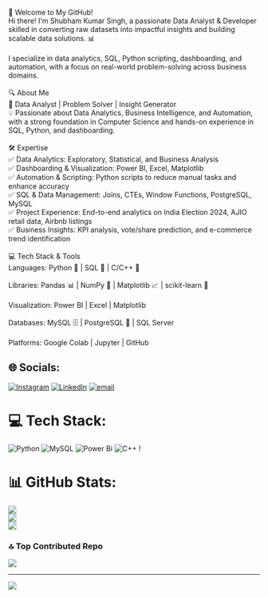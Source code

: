 🚀 Welcome to My GitHub!
<br>Hi there! I'm Shubham Kumar Singh, a passionate Data Analyst & Developer skilled in converting raw datasets into impactful insights and building scalable data solutions. 📊<br><br>I specialize in data analytics, SQL, Python scripting, dashboarding, and automation, with a focus on real-world problem-solving across business domains.<br><br>🔍 About Me<br>🎯 Data Analyst | Problem Solver | Insight Generator<br>💡 Passionate about Data Analytics, Business Intelligence, and Automation, with a strong foundation in Computer Science and hands-on experience in SQL, Python, and dashboarding.<br><br>🛠 Expertise<br>✅ Data Analytics: Exploratory, Statistical, and Business Analysis<br>✅ Dashboarding & Visualization: Power BI, Excel, Matplotlib<br>✅ Automation & Scripting: Python scripts to reduce manual tasks and enhance accuracy<br>✅ SQL & Data Management: Joins, CTEs, Window Functions, PostgreSQL, MySQL<br>✅ Project Experience: End-to-end analytics on India Election 2024, AJIO retail data, Airbnb listings<br>✅ Business Insights: KPI analysis, vote/share prediction, and e-commerce trend identification<br><br>💻 Tech Stack & Tools<br>Languages: Python 🐍 | SQL 🔴 | C/C++ 🔵<br><br>Libraries: Pandas 📊 | NumPy 🔢 | Matplotlib 📈 | scikit-learn 🤖<br><br>Visualization: Power BI | Excel | Matplotlib<br><br>Databases: MySQL 🗄️ | PostgreSQL 🐘 | SQL Server<br><br>Platforms: Google Colab | Jupyter | GitHub


## 🌐 Socials:
[![Instagram](https://img.shields.io/badge/Instagram-%23E4405F.svg?logo=Instagram&logoColor=white)](https://instagram.com/https://www.instagram.com/rajput__sshubham?igsh=MXM3dG94YnViMjkxbQ==) [![LinkedIn](https://img.shields.io/badge/LinkedIn-%230077B5.svg?logo=linkedin&logoColor=white)](https://linkedin.com/in/https://www.linkedin.com/in/shubham-kumar-singh-001651271) [![email](https://img.shields.io/badge/Email-D14836?logo=gmail&logoColor=white)](mailto:sk7892990@gmail.com) 

# 💻 Tech Stack:
![Python](https://img.shields.io/badge/python-3670A0?style=for-the-badge&logo=python&logoColor=ffdd54) ![MySQL](https://img.shields.io/badge/mysql-4479A1.svg?style=for-the-badge&logo=mysql&logoColor=white) ![Power Bi](https://img.shields.io/badge/power_bi-F2C811?style=for-the-badge&logo=powerbi&logoColor=black) ![C++](https://img.shields.io/badge/c++-%2300599C.svg?style=for-the-badge&logo=c%2B%2B&logoColor=white) !
# 📊 GitHub Stats:
![](https://github-readme-stats.vercel.app/api?username=rajshubhamsingh&theme=dark&hide_border=false&include_all_commits=false&count_private=false)<br/>
![](https://nirzak-streak-stats.vercel.app/?user=rajshubhamsingh&theme=dark&hide_border=false)<br/>
![](https://github-readme-stats.vercel.app/api/top-langs/?username=rajshubhamsingh&theme=dark&hide_border=false&include_all_commits=false&count_private=false&layout=compact)

### 🔝 Top Contributed Repo
![](https://github-contributor-stats.vercel.app/api?username=rajshubhamsingh&limit=5&theme=dark&combine_all_yearly_contributions=true)

---
[![](https://visitcount.itsvg.in/api?id=rajshubhamsingh&icon=0&color=0)](https://visitcount.itsvg.in)

